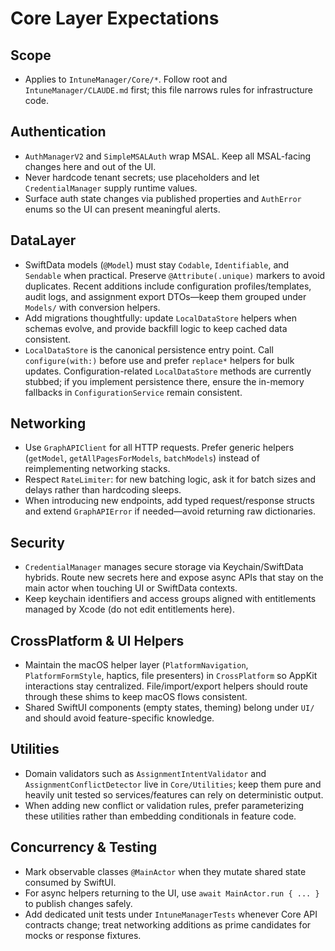# Core Layer Expectations

## Scope
- Applies to `IntuneManager/Core/*`. Follow root and `IntuneManager/CLAUDE.md` first; this file narrows rules for infrastructure code.

## Authentication
- `AuthManagerV2` and `SimpleMSALAuth` wrap MSAL. Keep all MSAL-facing changes here and out of the UI.
- Never hardcode tenant secrets; use placeholders and let `CredentialManager` supply runtime values.
- Surface auth state changes via published properties and `AuthError` enums so the UI can present meaningful alerts.

## DataLayer
- SwiftData models (`@Model`) must stay `Codable`, `Identifiable`, and `Sendable` when practical. Preserve `@Attribute(.unique)` markers to avoid duplicates. Recent additions include configuration profiles/templates, audit logs, and assignment export DTOs—keep them grouped under `Models/` with conversion helpers.
- Add migrations thoughtfully: update `LocalDataStore` helpers when schemas evolve, and provide backfill logic to keep cached data consistent.
- `LocalDataStore` is the canonical persistence entry point. Call `configure(with:)` before use and prefer `replace*` helpers for bulk updates. Configuration-related `LocalDataStore` methods are currently stubbed; if you implement persistence there, ensure the in-memory fallbacks in `ConfigurationService` remain consistent.

## Networking
- Use `GraphAPIClient` for all HTTP requests. Prefer generic helpers (`getModel`, `getAllPagesForModels`, `batchModels`) instead of reimplementing networking stacks.
- Respect `RateLimiter`: for new batching logic, ask it for batch sizes and delays rather than hardcoding sleeps.
- When introducing new endpoints, add typed request/response structs and extend `GraphAPIError` if needed—avoid returning raw dictionaries.

## Security
- `CredentialManager` manages secure storage via Keychain/SwiftData hybrids. Route new secrets here and expose async APIs that stay on the main actor when touching UI or SwiftData contexts.
- Keep keychain identifiers and access groups aligned with entitlements managed by Xcode (do not edit entitlements here).

## CrossPlatform & UI Helpers
- Maintain the macOS helper layer (`PlatformNavigation`, `PlatformFormStyle`, haptics, file presenters) in `CrossPlatform` so AppKit interactions stay centralized. File/import/export helpers should route through these shims to keep macOS flows consistent.
- Shared SwiftUI components (empty states, theming) belong under `UI/` and should avoid feature-specific knowledge.

## Utilities
- Domain validators such as `AssignmentIntentValidator` and `AssignmentConflictDetector` live in `Core/Utilities`; keep them pure and heavily unit tested so services/features can rely on deterministic output.
- When adding new conflict or validation rules, prefer parameterizing these utilities rather than embedding conditionals in feature code.

## Concurrency & Testing
- Mark observable classes `@MainActor` when they mutate shared state consumed by SwiftUI.
- For async helpers returning to the UI, use `await MainActor.run { ... }` to publish changes safely.
- Add dedicated unit tests under `IntuneManagerTests` whenever Core API contracts change; treat networking additions as prime candidates for mocks or response fixtures.

